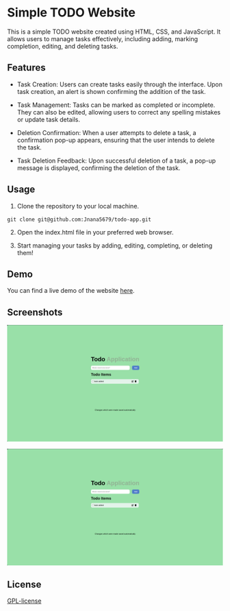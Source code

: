 
# Simple TODO Website

This is a simple TODO website created using HTML, CSS, and JavaScript. It allows users to manage tasks effectively, including adding, marking completion, editing, and deleting tasks.




## Features

-  Task Creation: Users can create tasks easily through the interface. Upon task creation, an alert is shown confirming the addition of the task.

- Task Management: Tasks can be marked as completed or incomplete. They can also be edited, allowing users to correct any spelling mistakes or update task details.

- Deletion Confirmation: When a user attempts to delete a task, a confirmation pop-up appears, ensuring that the user intends to delete the task.

- Task Deletion Feedback: Upon successful deletion of a task, a pop-up message is displayed, confirming the deletion of the task.




## Usage

1. Clone the repository to your local machine.
```
git clone git@github.com:Jnana5679/todo-app.git
```

2. Open the index.html file in your preferred web browser.

3. Start managing your tasks by adding, editing, completing, or deleting them!


## Demo

You can find a live demo of the website [here](https://jnana5679.github.io/todo-app/).




## Screenshots

![No tasks added](/one-task-added.png)

![One tasks added](/one-task-added.png)



## License

[GPL-license](https://github.com/Jnana5679/todo-app?tab=GPL-3.0-1-ov-file#)

